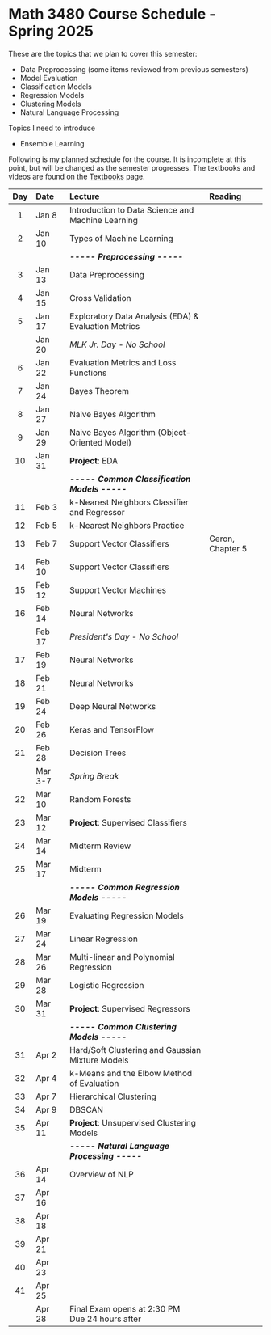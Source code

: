 # Math 3480 Course Schedule - Spring 2025
These are the topics that we plan to cover this semester:
* Data Preprocessing (some items reviewed from previous semesters)
* Model Evaluation
* Classification Models
* Regression Models
* Clustering Models
* Natural Language Processing

Topics I need to introduce
* Ensemble Learning

Following is my planned schedule for the course. It is incomplete at this point, but will be changed as the semester progresses. The textbooks and videos are found on the [Textbooks](https://github.com/drolsonmi/math3080/blob/main/3480_Textbooks.md) page.

|  Day  | Date   | Lecture                                           | Reading                                    |
| :---: | :----- | :--------------------------                       | :--------------------------------------    |
|   1   | Jan 8  | Introduction to Data Science and Machine Learning |                                            |
|   2   | Jan 10 | Types of Machine Learning                         |                                            |
|       |        | __*----- Preprocessing -----*__                   |                                            |
|   3   | Jan 13 | Data Preprocessing                                |                                            |
|   4   | Jan 15 | Cross Validation                                  |                                            |
|   5   | Jan 17 | Exploratory Data Analysis (EDA) & Evaluation Metrics |                                         |
|       | Jan 20 | *MLK Jr. Day - No School*                         |                                            |
|   6   | Jan 22 | Evaluation Metrics and Loss Functions             |                                            |
|   7   | Jan 24 | Bayes Theorem                                     |                                            |
|   8   | Jan 27 | Naive Bayes Algorithm                             |                                            |
|   9   | Jan 29 | Naive Bayes Algorithm (Object-Oriented Model)     |                                            |
|  10   | Jan 31 | __Project__: EDA                                  |                                            |
|       |        | __*----- Common Classification Models -----*__    |                                            |
|  11   | Feb 3  | k-Nearest Neighbors Classifier and Regressor      |                                            |
|  12   | Feb 5  | k-Nearest Neighbors Practice                      |                                            |
|  13   | Feb 7  | Support Vector Classifiers                        | Geron, Chapter 5                           |
|  14   | Feb 10 | Support Vector Classifiers                        |                                            |
|  15   | Feb 12 | Support Vector Machines                           |                                            |
|  16   | Feb 14 | Neural Networks                                   |                                            |
|       | Feb 17 | *President's Day - No School*                     |                                            |
|  17   | Feb 19 | Neural Networks                                   |                                            |
|  18   | Feb 21 | Neural Networks                                   |                                            |
|  19   | Feb 24 | Deep Neural Networks                              |                                            |
|  20   | Feb 26 | Keras and TensorFlow                              |                                            |
|  21   | Feb 28 | Decision Trees                                    |                                            |
|       | Mar 3-7| *Spring Break*                                    |                                            |
|  22   | Mar 10 | Random Forests                                    |                                            |
|  23   | Mar 12 | __Project__: Supervised Classifiers               |                                            |
|  24   | Mar 14 | Midterm Review                                    |                                            |
|  25   | Mar 17 | Midterm                                           |                                            |
|       |        | __*----- Common Regression Models -----*__        |                                            |
|  26   | Mar 19 | Evaluating Regression Models                      |                                            |
|  27   | Mar 24 | Linear Regression                                 |                                            |
|  28   | Mar 26 | Multi-linear and Polynomial Regression            |                                            |
|  29   | Mar 28 | Logistic Regression                               |                                            |
|  30   | Mar 31 | __Project__: Supervised Regressors                |                                            |
|       |        | __*----- Common Clustering Models -----*__        |                                            |
|  31   | Apr 2  | Hard/Soft Clustering and Gaussian Mixture Models  |                                            |
|  32   | Apr 4  | k-Means and the Elbow Method of Evaluation        |                                            |
|  33   | Apr 7  | Hierarchical Clustering                           |                                            |
|  34   | Apr 9  | DBSCAN                                            |                                            |
|  35   | Apr 11 | __Project__: Unsupervised Clustering Models       |                                            |
|       |        | __*----- Natural Language Processing -----*__     |                                            |
|  36   | Apr 14 | Overview of NLP                                   |                                            |
|  37   | Apr 16 |                                                   |                                            |
|  38   | Apr 18 |                                                   |                                            |
|  39   | Apr 21 |                                                   |                                            |
|  40   | Apr 23 |                                                   |                                            |
|  41   | Apr 25 |                                                   |                                            |
|       | Apr 28 | Final Exam opens at 2:30 PM<br>Due 24 hours after |                                      |


